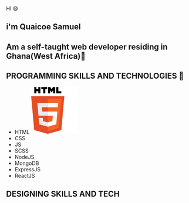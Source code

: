 HI :smile:

## i'm Quaicoe Samuel

## Am a self-taught web developer residing in Ghana(West Africa):city_sunrise:

## PROGRAMMING SKILLS AND TECHNOLOGIES :nut_and_bolt:

* HTML ![HTML LOGO](/images/html.png)
* CSS
* JS
* SCSS
* NodeJS
* MongoDB
* ExpressJS
* ReactJS 
  
## DESIGNING SKILLS AND TECH